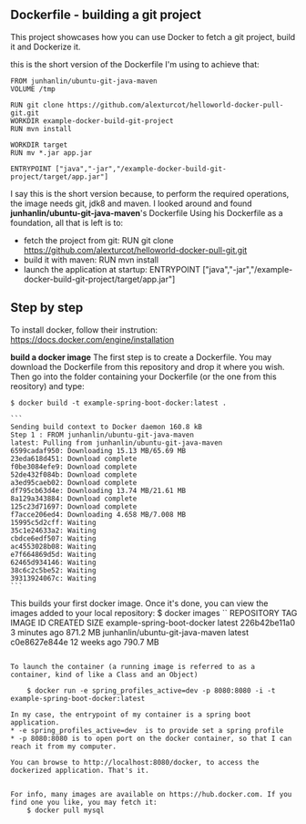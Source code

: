 Dockerfile - building a git project
-------------------
This project showcases how you can use Docker to fetch a git project, build it and Dockerize it.

this is the short version of the Dockerfile I'm using to achieve that:
```
FROM junhanlin/ubuntu-git-java-maven
VOLUME /tmp

RUN git clone https://github.com/alexturcot/helloworld-docker-pull-git.git
WORKDIR example-docker-build-git-project
RUN mvn install

WORKDIR target
RUN mv *.jar app.jar

ENTRYPOINT ["java","-jar","/example-docker-build-git-project/target/app.jar"]
````


I say this is the short version because, to perform the required operations, the image needs git, jdk8 and maven. I looked around and found **junhanlin/ubuntu-git-java-maven**'s Dockerfile
Using his Dockerfile as a foundation, all that is left is to:

* fetch the project from git: RUN git clone https://github.com/alexturcot/helloworld-docker-pull-git.git
* build it with maven: RUN mvn install
* launch the application at startup: ENTRYPOINT ["java","-jar","/example-docker-build-git-project/target/app.jar"]


Step by step
-------------------

To install docker, follow their instrution: https://docs.docker.com/engine/installation

**build a docker image**
The first step is to create a Dockerfile. You may download the Dockerfile from this repository and drop it where you wish.
Then go into the folder containing your Dockerfile (or the one from this reository) and type:

    $ docker build -t example-spring-boot-docker:latest .

    ```
    Sending build context to Docker daemon 160.8 kB
    Step 1 : FROM junhanlin/ubuntu-git-java-maven
    latest: Pulling from junhanlin/ubuntu-git-java-maven
    6599cadaf950: Downloading 15.13 MB/65.69 MB
    23eda618d451: Download complete
    f0be3084efe9: Download complete
    52de432f084b: Download complete
    a3ed95caeb02: Download complete
    df795cb63d4e: Downloading 13.74 MB/21.61 MB
    8a129a343884: Download complete
    125c23d71697: Download complete
    f7acce206ed4: Downloading 4.658 MB/7.008 MB
    15995c5d2cff: Waiting
    35c1e24633a2: Waiting
    cbdce6edf507: Waiting
    ac4553028b08: Waiting
    e7f664869d5d: Waiting
    62465d934146: Waiting
    38c6c2c5be52: Waiting
    39313924067c: Waiting
    ```

This builds your first docker image.
Once it's done, you can view the images added to your local repository:
    $ docker images
``
REPOSITORY                        TAG                 IMAGE ID            CREATED             SIZE
example-spring-boot-docker        latest              226b42be11a0        3 minutes ago       871.2 MB
junhanlin/ubuntu-git-java-maven   latest              c0e8627e844e        12 weeks ago        790.7 MB
```

To launch the container (a running image is referred to as a container, kind of like a Class and an Object)

    $ docker run -e spring_profiles_active=dev -p 8080:8080 -i -t example-spring-boot-docker:latest

In my case, the entrypoint of my container is a spring boot application.
* -e spring_profiles_active=dev  is to provide set a spring profile
* -p 8080:8080 is to open port on the docker container, so that I can reach it from my computer.

You can browse to http://localhost:8080/docker, to access the dockerized application. That's it.


For info, many images are available on https://hub.docker.com. If you find one you like, you may fetch it:
    $ docker pull mysql